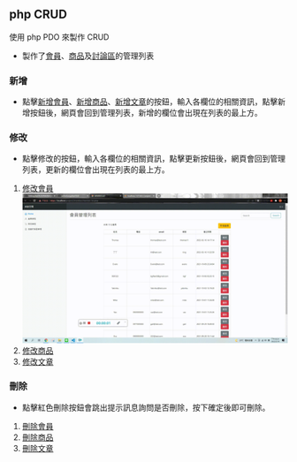 ## **php CRUD**

使用 php PDO 來製作 CRUD

- 製作了[會員](https://github.com/yichenkung/phpCRUD/tree/main/member)、[商品](https://github.com/yichenkung/phpCRUD/tree/main/commodity)及[討論區](https://github.com/yichenkung/phpCRUD/tree/main/forum)的管理列表

### 新增
- 點擊[新增會員](https://github.com/yichenkung/phpCRUD/blob/main/member/memberCreate.php)、[新增商品](https://github.com/yichenkung/phpCRUD/blob/main/commodity/productCreate.php)、[新增文章](https://github.com/yichenkung/phpCRUD/blob/main/forum/articleCreate.php)的按鈕，輸入各欄位的相關資訊，點擊新增按鈕後，網頁會回到管理列表，新增的欄位會出現在列表的最上方。

### 修改
- 點擊修改的按鈕，輸入各欄位的相關資訊，點擊更新按鈕後，網頁會回到管理列表，更新的欄位會出現在列表的最上方。
1. [修改會員](https://github.com/yichenkung/phpCRUD/blob/main/member/updateMember-list.php)
![](https://github.com/yichenkung/phpCRUD/blob/main/gif/Update%20Member.gif)
2. [修改商品](https://github.com/yichenkung/phpCRUD/blob/main/commodity/updateProduct-list.php)
3. [修改文章](https://github.com/yichenkung/phpCRUD/blob/main/forum/updateForum-list.php)

### 刪除
- 點擊紅色刪除按鈕會跳出提示訊息詢問是否刪除，按下確定後即可刪除。
1. [刪除會員](https://github.com/yichenkung/phpCRUD/blob/main/member/deleteMember-list.php)
2. [刪除商品](https://github.com/yichenkung/phpCRUD/blob/main/commodity/deleteProduct-list.php)
3. [刪除文章](https://github.com/yichenkung/phpCRUD/blob/main/forum/deleteForum-list.php)
